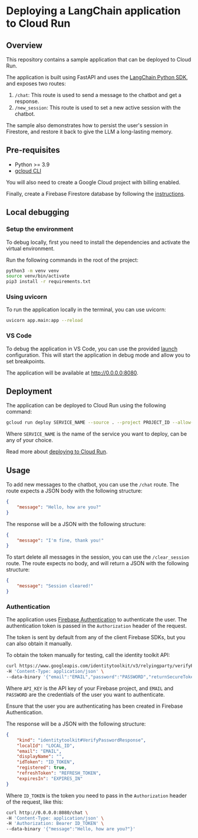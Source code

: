 # Deploying a LangChain application to Cloud Run

## Overview
This repository contains a sample application that can be deployed to Cloud Run. 

The application is built using FastAPI and uses the [LangChain Python SDK](https://python.langchain.com/docs/get_started/introduction.html), and exposes two routes:
1. `/chat`: This route is used to send a message to the chatbot and get a response.
2. `/new_session`: This route is used to set a new active session with the chatbot.



The sample also demonstrates how to persist the user's session in Firestore, and restore it back to give the LLM a long-lasting memory.

## Pre-requisites

- Python >= 3.9
- [gcloud CLI](https://cloud.google.com/sdk/docs/install)

You will also need to create a Google Cloud project with billing enabled.

Finally, create a Firebase Firestore database by following the [instructions](https://firebase.google.com/docs/firestore/quickstart#create).

## Local debugging

### Setup the environment

To debug locally, first you need to install the dependencies and activate the virtual environment.

Run the following commands in the root of the project:

```bash
python3 -m venv venv
source venv/bin/activate
pip3 install -r requirements.txt
```

### Using uvicorn

To run the application locally in the terminal, you can use uvicorn:

```bash
uvicorn app.main:app --reload
```

### VS Code

To debug the application in VS Code, you can use the provided [launch](../.vscode/launch.json) configuration. This will start the application in debug mode and allow you to set breakpoints.

The application will be available at http://0.0.0.0:8080.

## Deployment

The application can be deployed to Cloud Run using the following command:

```bash
gcloud run deploy SERVICE_NAME --source . --project PROJECT_ID --allow-unauthenticated
```

Where `SERVICE_NAME` is the name of the service you want to deploy, can be any of your choice.

Read more about [deploying to Cloud Run](https://cloud.google.com/run/docs/deploying).

## Usage

To add new messages to the chatbot, you can use the `/chat` route. The route expects a JSON body with the following structure:

```json
{
    "message": "Hello, how are you?"
}
```

The response will be a JSON with the following structure:

```json
{
    "message": "I'm fine, thank you!"
}
```

To start delete all messages in the session, you can use the `/clear_session` route. The route expects no body, and will return a JSON with the following structure:

```json
{
    "message": "Session cleared!"
}
```

### Authentication

The application uses [Firebase Authentication](https://firebase.google.com/docs/auth) to authenticate the user. The authentication token is passed in the `Authorization` header of the request. 

The token is sent by default from any of the client Firebase SDKs, but you can also obtain it manually.

To obtain the token manually for testing, call the identity toolkit API:

```bash
curl https://www.googleapis.com/identitytoolkit/v3/relyingparty/verifyPassword?key=API_KEY \
-H 'Content-Type: application/json' \
--data-binary '{"email":"EMAIL","password":"PASSWORD","returnSecureToken":true}'
```

Where `API_KEY` is the API key of your Firebase project, and `EMAIL` and `PASSWORD` are the credentials of the user you want to authenticate.

Ensure that the user you are authenticating has been created in Firebase Authentication.

The response will be a JSON with the following structure:

```json
{
    "kind": "identitytoolkit#VerifyPasswordResponse",
    "localId": "LOCAL_ID",
    "email": "EMAIL",
    "displayName": "",
    "idToken": "ID_TOKEN",
    "registered": true,
    "refreshToken": "REFRESH_TOKEN",
    "expiresIn": "EXPIRES_IN"
}
```

Where `ID_TOKEN` is the token you need to pass in the `Authorization` header of the request, like this:

```bash
curl http://0.0.0.0:8080/chat \
-H 'Content-Type: application/json' \
-H 'Authorization: Bearer ID_TOKEN' \
--data-binary '{"message":"Hello, how are you?"}'
```
